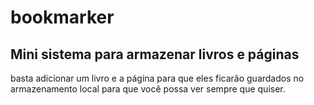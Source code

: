 <h1>bookmarker</h1>
 
 <h2>Mini sistema para armazenar livros e páginas</h2>
 
 <p>basta adicionar um livro e a página para que eles ficarão guardados no armazenamento local para que você possa ver sempre que quiser.
  
 
